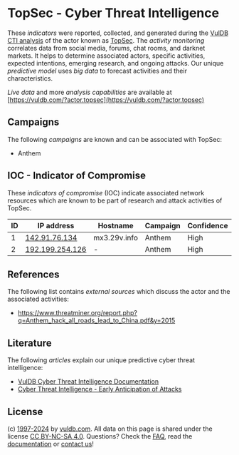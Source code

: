 # TopSec - Cyber Threat Intelligence

These _indicators_ were reported, collected, and generated during the [VulDB CTI analysis](https://vuldb.com/?kb.cti) of the actor known as [TopSec](https://vuldb.com/?actor.topsec). The _activity monitoring_ correlates data from social media, forums, chat rooms, and darknet markets. It helps to determine associated actors, specific activities, expected intentions, emerging research, and ongoing attacks. Our unique _predictive model_ uses _big data_ to forecast activities and their characteristics.

_Live data_ and more _analysis capabilities_ are available at [https://vuldb.com/?actor.topsec](https://vuldb.com/?actor.topsec)

## Campaigns

The following _campaigns_ are known and can be associated with TopSec:

* Anthem

## IOC - Indicator of Compromise

These _indicators of compromise_ (IOC) indicate associated network resources which are known to be part of research and attack activities of TopSec.

ID | IP address | Hostname | Campaign | Confidence
-- | ---------- | -------- | -------- | ----------
1 | [142.91.76.134](https://vuldb.com/?ip.142.91.76.134) | mx3.29v.info | Anthem | High
2 | [192.199.254.126](https://vuldb.com/?ip.192.199.254.126) | - | Anthem | High

## References

The following list contains _external sources_ which discuss the actor and the associated activities:

* https://www.threatminer.org/report.php?q=Anthem_hack_all_roads_lead_to_China.pdf&y=2015

## Literature

The following _articles_ explain our unique predictive cyber threat intelligence:

* [VulDB Cyber Threat Intelligence Documentation](https://vuldb.com/?kb.cti)
* [Cyber Threat Intelligence - Early Anticipation of Attacks](https://www.scip.ch/en/?labs.20201022)

## License

(c) [1997-2024](https://vuldb.com/?kb.changelog) by [vuldb.com](https://vuldb.com/?kb.about). All data on this page is shared under the license [CC BY-NC-SA 4.0](https://creativecommons.org/licenses/by-nc-sa/4.0/). Questions? Check the [FAQ](https://vuldb.com/?kb.faq), read the [documentation](https://vuldb.com/?kb) or [contact us](https://vuldb.com/?contact)!
